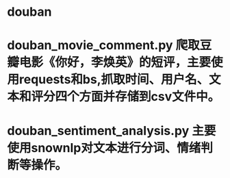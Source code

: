 # douban
# douban_movie_comment.py  爬取豆瓣电影《你好，李焕英》的短评，主要使用requests和bs,抓取时间、用户名、文本和评分四个方面并存储到csv文件中。
# douban_sentiment_analysis.py  主要使用snownlp对文本进行分词、情绪判断等操作。
